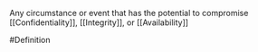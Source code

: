 Any circumstance or event that has the potential to compromise [[Confidentiality]], [[Integrity]], or [[Availability]]

#Definition 